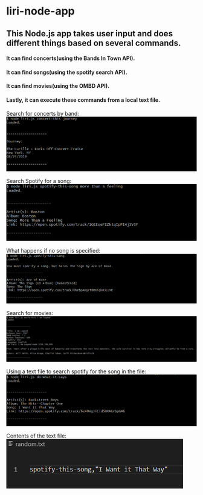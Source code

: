 # liri-node-app
 ## This Node.js app takes user input and does different things based on several commands.
 #### It can find concerts(using the Bands In Town API).
 #### It can find songs(using the spotify search API). 
 #### It can find movies(using the OMBD API). 
 #### Lastly, it can execute these commands from a local text file.
Search for concerts by band: 
![alt text](images/concert-this.PNG)


Search Spotify for a song:
![alt text](images/spotify-this-song.PNG)


What happens if no song is specified:
![alt text](images/spotify-this-song-no-param.PNG)


Search for movies:
![alt text](images/movie-this.PNG)


Using a text file to search spotify for the song in the file:
![alt text](images/do-what-it-says.PNG)


Contents of the text file: 
![alt text](images/text-file.PNG)

